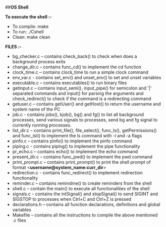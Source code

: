 ##**OS Shell**

**To execute the shell :-**

-    To compile: make
-    To run: ./Cshell
-    Clean: make clean

**FILES :-**

- bg\_checker.c – contains check\_back() to check when does a background process exits
- change_dir.c – contains func\_cd() to implement the cd function
- clock\_time.c – contains clock\_time to run a simple clock command
- env_var.c - contains set\_env() and unset\_env() to set and unset variables
- executable.c – contains executables() to run binary files
- getinput.c – contains input\_semi(), input\_pipe() for semicolon and '|' separated commands and input() for parsing the arguments and check\_redirect() to check if the command is a redirecting command
- getuser.c – contains getUser() and getHost() to return the username and system name of the PC
- job.c - contains jobs(), kjob(), bg() and fg() to list all background processes, send various signals to processes, send bg and fg signal to currently running processes.
- list\_dir.c – contains print\_file(), file\_select(), func\_ls(), getPermissions() and func\_lsl() to implement the ls command with -l and -a flags
- pinfo.c – contains pinfo() to implement the pinfo command
- piping.c - contains piping() to implement the pipe functionality
- pr\_echo.c – contains echo() to implement the echo command
- present\_dir.c – contains func\_pwd() to implement the pwd command
- print\_prompt.c – contains print\_prompt() to print the shell prompt of format &lt;**username@system\_name:curr\_dir**&gt;
- redirection.c - contains func\_redirect() to implement redirection functionality 
- reminder.c – contains remindme() to create reminders from the shell
- shell.c – contain the main() to execute all functionalities of the shell
- signals.c - contains the intSignal() and stopSignal() to send SIGINT and SIGSTOP to processes when Ctrl+C and Ctrl+Z is pressed
- declarations.h – contains all function declarations, definitions and global variables
- Makefile – contains all the instructions to compile the above mentioned .c files